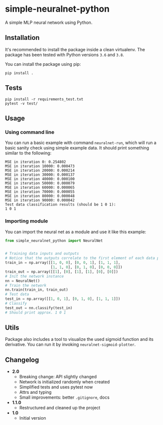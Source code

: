 # simple-neuralnet-python

A simple MLP neural network using Python.

## Installation

It's recommended to install the package inside a clean virtualenv.
The package has been tested with Python versions `3.6` and `3.8`.

You can install the package using pip:

```
pip install .
```

## Tests

```
pip install -r requirements_test.txt
pytest -v test/
```

## Usage

### Using command line

You can run a basic example with command `neuralnet-run`, which will
run a basic sanity check using simple example data. It should print
something similar to the following:

```
MSE in iteration 0: 0.254802
MSE in iteration 10000: 0.000473
MSE in iteration 20000: 0.000214
MSE in iteration 30000: 0.000137
MSE in iteration 40000: 0.000100
MSE in iteration 50000: 0.000079
MSE in iteration 60000: 0.000065
MSE in iteration 70000: 0.000055
MSE in iteration 80000: 0.000048
MSE in iteration 90000: 0.000042
Test data classification results (should be 1 0 1):
1 0 1
```

### Importing module

You can import the neural net as a module and use it like this example:

```python
from simple_neuralnet_python import NeuralNet


# Training data inputs and outputs
# Notice that the outputs correlate to the first element of each data point
train_in = np.array([[1, 0, 0], [0, 0, 1], [1, 1, 1],
                     [1, 1, 0], [0, 1, 0], [0, 0, 0]])
train_out = np.array([[1], [0], [1], [1], [0], [0]])
# Init the network instance
nn = NeuralNet()
# Train the network
nn.train(train_in, train_out)
# Test data
test_in = np.array([[1, 0, 1], [0, 1, 0], [1, 1, 1]])
# Classify
test_out = nn.classify(test_in)
# Should print approx. 1 0 1
```

## Utils

Package also includes a tool to visualize the used sigmoid function and its derivative.
You can run it by invoking `neuralnet-sigmoid-plotter`.


## Changelog
- **2.0**
  - Breaking change: API slightly changed
  - Network is initialized randomly when created
  - Simplified tests and uses pytest now
  - Attrs and typing
  - Small improvements: better `.gitignore`, docs
- **1.1.0**
  - Restructured and cleaned up the project
- **1.0**
  - Initial version
